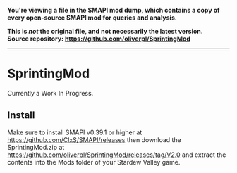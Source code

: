 **You're viewing a file in the SMAPI mod dump, which contains a copy of every open-source SMAPI mod
for queries and analysis.**

**This is _not_ the original file, and not necessarily the latest version.**  
**Source repository: https://github.com/oliverpl/SprintingMod**

----

# SprintingMod
Currently a Work In Progress.

## Install
Make sure to install SMAPI v0.39.1 or higher at https://github.com/ClxS/SMAPI/releases then download the SprintingMod.zip at https://github.com/oliverpl/SprintingMod/releases/tag/V2.0 and extract the contents into the Mods folder of your Stardew Valley game.
